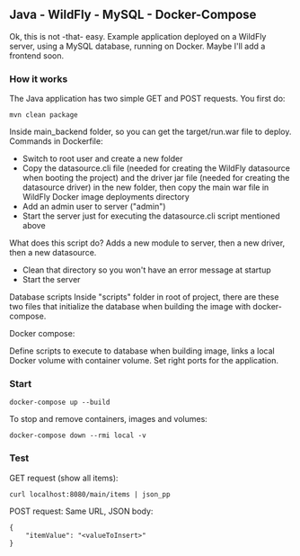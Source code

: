 ## Java - WildFly - MySQL - Docker-Compose

Ok, this is not -that- easy.
Example application deployed on a WildFly server, using a MySQL database, running on Docker.
Maybe I'll add a frontend soon.

### How it works
The Java application has two simple GET and POST requests.
You first do:

	mvn clean package

Inside main_backend folder, so you can get the target/run.war file to deploy.
Commands in Dockerfile:

- Switch to root user and create a new folder
- Copy the datasource.cli file (needed for creating the WildFly datasource when booting the project)  and the driver jar file (needed for creating the datasource driver) in the new folder, then copy the main war file in WildFly Docker image deployments directory
- Add an admin user to server ("admin")
- Start the server just for executing the datasource.cli script mentioned above

What does this script do?
Adds a new module to server, then a new driver, then a new datasource.

- Clean that directory so you won't have an error message at startup 
- Start the server

Database scripts
Inside "scripts" folder in root of project, there are these two files that initialize the database when building the image with docker-compose.

Docker compose:

Define scripts to execute to database when building image, links a local Docker volume with container volume. Set right ports for the application.

### Start 
	docker-compose up --build

To stop and remove containers, images and volumes:

	docker-compose down --rmi local -v

### Test
GET request (show all items):

	curl localhost:8080/main/items | json_pp

POST request:
Same URL, JSON body:
	
	{
		"itemValue": "<valueToInsert>"
	}

